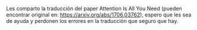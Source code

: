 Les comparto la traducción del paper Attention Is All You Need (pueden encontrar original en: https://arxiv.org/abs/1706.03762), espero que les sea de ayuda y perdonen los errores en la traducción que seguro que hay.
